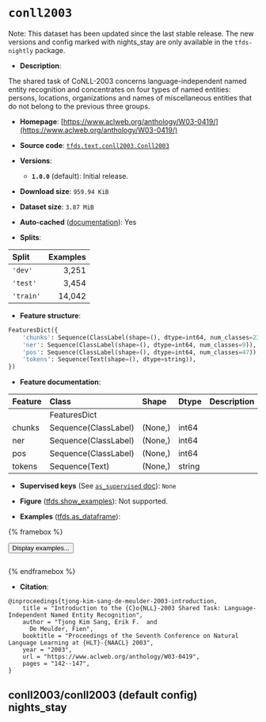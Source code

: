 <div itemscope itemtype="http://schema.org/Dataset">
  <div itemscope itemprop="includedInDataCatalog" itemtype="http://schema.org/DataCatalog">
    <meta itemprop="name" content="TensorFlow Datasets" />
  </div>
  <meta itemprop="name" content="conll2003" />
  <meta itemprop="description" content="The shared task of CoNLL-2003 concerns language-independent named entity&#10;recognition and concentrates on four types of named entities: persons,&#10;locations, organizations and names of miscellaneous entities that do not belong&#10;to the previous three groups.&#10;&#10;To use this dataset:&#10;&#10;```python&#10;import tensorflow_datasets as tfds&#10;&#10;ds = tfds.load(&#x27;conll2003&#x27;, split=&#x27;train&#x27;)&#10;for ex in ds.take(4):&#10;  print(ex)&#10;```&#10;&#10;See [the guide](https://www.tensorflow.org/datasets/overview) for more&#10;informations on [tensorflow_datasets](https://www.tensorflow.org/datasets).&#10;&#10;" />
  <meta itemprop="url" content="https://www.tensorflow.org/datasets/catalog/conll2003" />
  <meta itemprop="sameAs" content="https://www.aclweb.org/anthology/W03-0419/" />
  <meta itemprop="citation" content="@inproceedings{tjong-kim-sang-de-meulder-2003-introduction,&#10;    title = &quot;Introduction to the {C}o{NLL}-2003 Shared Task: Language-Independent Named Entity Recognition&quot;,&#10;    author = &quot;Tjong Kim Sang, Erik F.  and&#10;      De Meulder, Fien&quot;,&#10;    booktitle = &quot;Proceedings of the Seventh Conference on Natural Language Learning at {HLT}-{NAACL} 2003&quot;,&#10;    year = &quot;2003&quot;,&#10;    url = &quot;https://www.aclweb.org/anthology/W03-0419&quot;,&#10;    pages = &quot;142--147&quot;,&#10;}" />
</div>

# `conll2003`


Note: This dataset has been updated since the last stable release. The new
versions and config marked with
<span class="material-icons" title="Available only in the tfds-nightly package">nights_stay</span>
are only available in the `tfds-nightly` package.

*   **Description**:

The shared task of CoNLL-2003 concerns language-independent named entity
recognition and concentrates on four types of named entities: persons,
locations, organizations and names of miscellaneous entities that do not belong
to the previous three groups.

*   **Homepage**:
    [https://www.aclweb.org/anthology/W03-0419/](https://www.aclweb.org/anthology/W03-0419/)

*   **Source code**:
    [`tfds.text.conll2003.Conll2003`](https://github.com/tensorflow/datasets/tree/master/tensorflow_datasets/text/conll2003/conll2003.py)

*   **Versions**:

    *   **`1.0.0`** (default): Initial release.

*   **Download size**: `959.94 KiB`

*   **Dataset size**: `3.87 MiB`

*   **Auto-cached**
    ([documentation](https://www.tensorflow.org/datasets/performances#auto-caching)):
    Yes

*   **Splits**:

Split     | Examples
:-------- | -------:
`'dev'`   | 3,251
`'test'`  | 3,454
`'train'` | 14,042

*   **Feature structure**:

```python
FeaturesDict({
    'chunks': Sequence(ClassLabel(shape=(), dtype=int64, num_classes=23)),
    'ner': Sequence(ClassLabel(shape=(), dtype=int64, num_classes=9)),
    'pos': Sequence(ClassLabel(shape=(), dtype=int64, num_classes=47)),
    'tokens': Sequence(Text(shape=(), dtype=string)),
})
```

*   **Feature documentation**:

Feature | Class                | Shape   | Dtype  | Description
:------ | :------------------- | :------ | :----- | :----------
        | FeaturesDict         |         |        |
chunks  | Sequence(ClassLabel) | (None,) | int64  |
ner     | Sequence(ClassLabel) | (None,) | int64  |
pos     | Sequence(ClassLabel) | (None,) | int64  |
tokens  | Sequence(Text)       | (None,) | string |

*   **Supervised keys** (See
    [`as_supervised` doc](https://www.tensorflow.org/datasets/api_docs/python/tfds/load#args)):
    `None`

*   **Figure**
    ([tfds.show_examples](https://www.tensorflow.org/datasets/api_docs/python/tfds/visualization/show_examples)):
    Not supported.

*   **Examples**
    ([tfds.as_dataframe](https://www.tensorflow.org/datasets/api_docs/python/tfds/as_dataframe)):

<!-- mdformat off(HTML should not be auto-formatted) -->

{% framebox %}

<button id="displaydataframe">Display examples...</button>
<div id="dataframecontent" style="overflow-x:auto"></div>
<script>
const url = "https://storage.googleapis.com/tfds-data/visualization/dataframe/conll2003-conll2003-1.0.0.html";
const dataButton = document.getElementById('displaydataframe');
dataButton.addEventListener('click', async () => {
  // Disable the button after clicking (dataframe loaded only once).
  dataButton.disabled = true;

  const contentPane = document.getElementById('dataframecontent');
  try {
    const response = await fetch(url);
    // Error response codes don't throw an error, so force an error to show
    // the error message.
    if (!response.ok) throw Error(response.statusText);

    const data = await response.text();
    contentPane.innerHTML = data;
  } catch (e) {
    contentPane.innerHTML =
        'Error loading examples. If the error persist, please open '
        + 'a new issue.';
  }
});
</script>

{% endframebox %}

<!-- mdformat on -->

*   **Citation**:

```
@inproceedings{tjong-kim-sang-de-meulder-2003-introduction,
    title = "Introduction to the {C}o{NLL}-2003 Shared Task: Language-Independent Named Entity Recognition",
    author = "Tjong Kim Sang, Erik F.  and
      De Meulder, Fien",
    booktitle = "Proceedings of the Seventh Conference on Natural Language Learning at {HLT}-{NAACL} 2003",
    year = "2003",
    url = "https://www.aclweb.org/anthology/W03-0419",
    pages = "142--147",
}
```


## conll2003/conll2003 (default config) <span class="material-icons" title="Available only in the tfds-nightly package">nights_stay</span>
